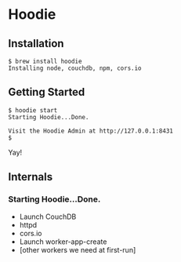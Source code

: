 # Hoodie

## Installation

    $ brew install hoodie
    Installing node, couchdb, npm, cors.io


## Getting Started

    $ hoodie start
    Starting Hoodie...Done.

    Visit the Hoodie Admin at http://127.0.0.1:8431
    $ 

Yay!


## Internals

### Starting Hoodie...Done.

 - Launch CouchDB
 - httpd
 - cors.io
 - Launch worker-app-create
 - [other workers we need at first-run]